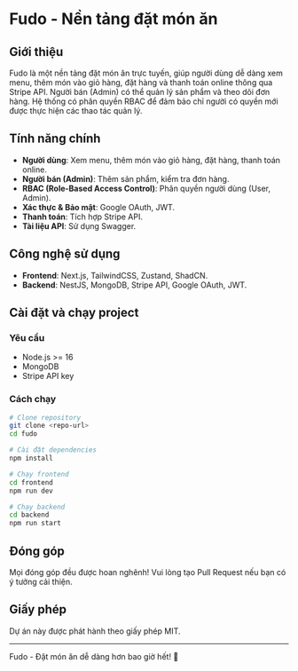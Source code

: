 # Fudo - Nền tảng đặt món ăn

## Giới thiệu
Fudo là một nền tảng đặt món ăn trực tuyến, giúp người dùng dễ dàng xem menu, thêm món vào giỏ hàng, đặt hàng và thanh toán online thông qua Stripe API. Người bán (Admin) có thể quản lý sản phẩm và theo dõi đơn hàng. Hệ thống có phân quyền RBAC để đảm bảo chỉ người có quyền mới được thực hiện các thao tác quản lý.

## Tính năng chính
- **Người dùng**: Xem menu, thêm món vào giỏ hàng, đặt hàng, thanh toán online.
- **Người bán (Admin)**: Thêm sản phẩm, kiểm tra đơn hàng.
- **RBAC (Role-Based Access Control)**: Phân quyền người dùng (User, Admin).
- **Xác thực & Bảo mật**: Google OAuth, JWT.
- **Thanh toán**: Tích hợp Stripe API.
- **Tài liệu API**: Sử dụng Swagger.

## Công nghệ sử dụng
- **Frontend**: Next.js, TailwindCSS, Zustand, ShadCN.
- **Backend**: NestJS, MongoDB, Stripe API, Google OAuth, JWT.

## Cài đặt và chạy project
### Yêu cầu
- Node.js >= 16
- MongoDB
- Stripe API key

### Cách chạy
```bash
# Clone repository
git clone <repo-url>
cd fudo

# Cài đặt dependencies
npm install

# Chạy frontend
cd frontend
npm run dev

# Chạy backend
cd backend
npm run start
```

## Đóng góp
Mọi đóng góp đều được hoan nghênh! Vui lòng tạo Pull Request nếu bạn có ý tưởng cải thiện.

## Giấy phép
Dự án này được phát hành theo giấy phép MIT.

---
Fudo - Đặt món ăn dễ dàng hơn bao giờ hết! 🚀

